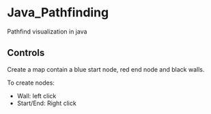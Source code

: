 # Java_Pathfinding

Pathfind visualization in java

## Controls
Create a map contain a blue start node, red end node and black walls.

To create nodes:
  - Wall: left click
  - Start/End: Right click


